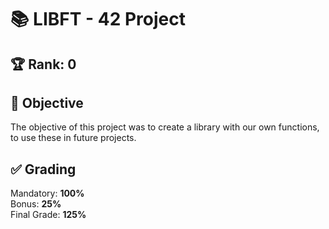 # 📚 LIBFT - 42 Project

## 🏆 Rank: 0

## 🎯 Objective
The objective of this project was to create a library with our own functions, to use these in future projects.

## ✅ Grading
Mandatory: **100%**                    
Bonus: **25%**                                                                  
Final Grade: **125%**                    
